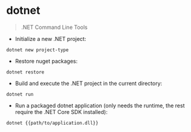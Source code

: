 # dotnet

> .NET Command Line Tools

- Initialize a new .NET project:

`dotnet new project-type`

- Restore nuget packages:

`dotnet restore`

- Build and execute the .NET project in the current directory:

`dotnet run`

- Run a packaged dotnet application (only needs the runtime, the rest require the .NET Core SDK installed):

`dotnet {{path/to/application.dll}}`
